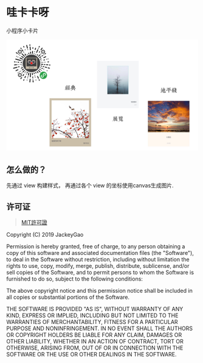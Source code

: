 哇卡卡呀
=======

小程序小卡片

![](wakaka.jpg)


## 怎么做的？

先通过 view 构建样式， 再通过各个 view 的坐标使用canvas生成图片.


## 许可证

> [MIT許可證](https://zh.wikipedia.org/wiki/MIT%E8%A8%B1%E5%8F%AF%E8%AD%89)

Copyright (C) 2019 JackeyGao

Permission is hereby granted, free of charge, to any person obtaining a copy of this software and associated documentation files (the "Software"), to deal in the Software without restriction, including without limitation the rights to use, copy, modify, merge, publish, distribute, sublicense, and/or sell copies of the Software, and to permit persons to whom the Software is furnished to do so, subject to the following conditions:

The above copyright notice and this permission notice shall be included in all copies or substantial portions of the Software.

THE SOFTWARE IS PROVIDED "AS IS", WITHOUT WARRANTY OF ANY KIND, EXPRESS OR IMPLIED, INCLUDING BUT NOT LIMITED TO THE WARRANTIES OF MERCHANTABILITY, FITNESS FOR A PARTICULAR PURPOSE AND NONINFRINGEMENT. IN NO EVENT SHALL THE AUTHORS OR COPYRIGHT HOLDERS BE LIABLE FOR ANY CLAIM, DAMAGES OR OTHER LIABILITY, WHETHER IN AN ACTION OF CONTRACT, TORT OR OTHERWISE, ARISING FROM, OUT OF OR IN CONNECTION WITH THE SOFTWARE OR THE USE OR OTHER DEALINGS IN THE SOFTWARE.
